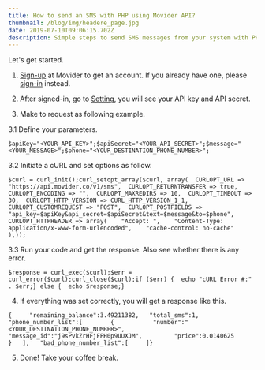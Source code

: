 ```yaml
---
title: How to send an SMS with PHP using Movider API?
thumbnail: /blog/img/headere_page.jpg
date: 2019-07-10T09:06:15.702Z
description: Simple steps to send SMS messages from your system with PHP using Movider API.
---
```

Let's get started.

1. [Sign-up](https://dashboard.movider.co/sign-up) at Movider to get an account. If you already have one, please [sign-in](https://dashboard.movider.co/sign-in) instead.

2. After signed-in, go to [Setting](https://dashboard.movider.co/setting), you will see your API key and API secret.

3. Make to request as following example.

3.1 Define your parameters.

```
$apiKey="<YOUR_API_KEY>";$apiSecret="<YOUR_API_SECRET>";$message="<YOUR_MESSAGE>";$phone="<YOUR_DESTINATION_PHONE_NUMBER>";
```

3.2 Initiate a cURL and set options as follow.

```
$curl = curl_init();curl_setopt_array($curl, array(  CURLOPT_URL => "https://api.movider.co/v1/sms",  CURLOPT_RETURNTRANSFER => true,  CURLOPT_ENCODING => "",  CURLOPT_MAXREDIRS => 10,  CURLOPT_TIMEOUT => 30,  CURLOPT_HTTP_VERSION => CURL_HTTP_VERSION_1_1,  CURLOPT_CUSTOMREQUEST => "POST",  CURLOPT_POSTFIELDS => "api_key=$apiKey&api_secret=$apiSecret&text=$message&to=$phone",  CURLOPT_HTTPHEADER => array(    "Accept: ",    "Content-Type: application/x-www-form-urlencoded",    "cache-control: no-cache"  ),));
```

3.3 Run your code and get the response. Also see whether there is any error.

```
$response = curl_exec($curl);$err = curl_error($curl);curl_close($curl);if ($err) {  echo "cURL Error #:" . $err;} else {  echo $response;}
```

4. If everything was set correctly, you will get a response like this.

```
{     "remaining_balance":3.49211382,   "total_sms":1,   "phone_number_list":[        {           "number":"<YOUR_DESTINATION_PHONE_NUMBER>",         "message_id":"j9sPvkZrHFjFPH0p9UUXJM",         "price":0.0140625      }   ],   "bad_phone_number_list":[     ]}
```

5. Done! Take your coffee break.
